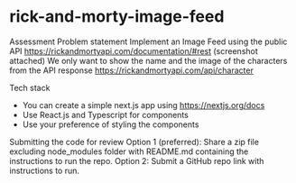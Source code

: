 # rick-and-morty-image-feed
Assessment
Problem statement
Implement an Image Feed using the public API https://rickandmortyapi.com/documentation/#rest (screenshot attached)
We only want to show the name and the image of the characters from the API response https://rickandmortyapi.com/api/character

Tech stack
- You can create a simple next.js app using https://nextjs.org/docs
- Use React.js and Typescript for components
- Use your preference of styling the components
 
Submitting the code for review
Option 1 (preferred): Share a zip file excluding node_modules folder with README.md containing the instructions to run the repo.
Option 2:  Submit a GitHub repo link with instructions to run.
